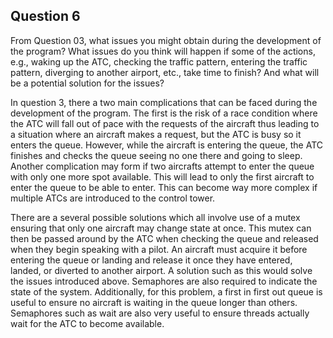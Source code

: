 ## Question 6
From Question 03, what issues you might obtain during the development of the program? What
issues do you think will happen if some of the actions, e.g., waking up the ATC, checking the traffic
pattern, entering the traffic pattern, diverging to another airport, etc., take time to finish? And what
will be a potential solution for the issues?

In question 3, there a two main complications that can be faced during the development of the program. The first is the risk of a race condition where the ATC will fall out of pace with the requests of the aircraft thus leading to a situation where an aircraft makes a request, but the ATC is busy so it enters the queue. However, while the aircraft is entering the queue, the ATC finishes and checks the queue seeing no one there and going to sleep. Another complication may form if two aircrafts attempt to enter the queue with only one more spot available. This will lead to only the first aircraft to enter the queue to be able to enter. This can become way more complex if multiple ATCs are introduced to the control tower.

There are a several possible solutions which all involve use of a mutex ensuring that only one aircraft may change state at once. This mutex can then be passed around by the ATC when checking the queue and released when they begin speaking with a pilot. An aircraft must acquire it before entering the queue or landing and release it once they have entered, landed, or diverted to another airport. A solution such as this would solve the issues introduced above. Semaphores are also required to indicate the state of the system. Additionally, for this problem, a first in first out queue is useful to ensure no aircraft is waiting in the queue longer than others. Semaphores such as wait are also very useful to ensure threads actually wait for the ATC to become available.